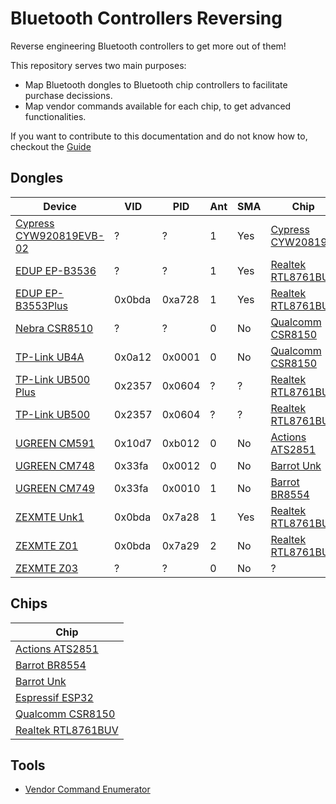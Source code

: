 # Bluetooth Controllers Reversing

Reverse engineering Bluetooth controllers to get more out of them!

This repository serves two main purposes:

- Map Bluetooth dongles to Bluetooth chip controllers to facilitate purchase decissions.
- Map vendor commands available for each chip, to get advanced functionalities.

If you want to contribute to this documentation and do not know how to, checkout the [Guide](Guide/README.md)

## Dongles

| Device                                                       | VID    | PID    | Ant | SMA | Chip                                             |
| ------------------------------------------------------------ | ------ | ------ | --- | --- | ------------------------------------------------ |
| [Cypress CYW920819EVB-02](Dongle/Cypress_CYW920819EVB-02.md) | ?      | ?      | 1   | Yes | [Cypress CYW20819](Chip/Cypress_CYW20819.md)     |
| [EDUP EP-B3536](Dongle/EDUP_EP-B3536.md)                     | ?      | ?      | 1   | Yes | [Realtek RTL8761BUV](Chip/Realtek_RTL8761BUV.md) |
| [EDUP EP-B3553Plus](Dongle/EDUP_EP-B3553Plus.md)             | 0x0bda | 0xa728 | 1   | Yes | [Realtek RTL8761BUV](Chip/Realtek_RTL8761BUV.md) |
| [Nebra CSR8510](Dongle/Nebra_CSR8510.md)                     | ?      | ?      | 0   | No  | [Qualcomm CSR8150](Chip/Qualcomm_CSR8150.md)     |
| [TP-Link UB4A](Dongle/TPLink_UB4A.md)                        | 0x0a12 | 0x0001 | 0   | No  | [Qualcomm CSR8150](Chip/Qualcomm_CSR8150.md)     |
| [TP-Link UB500 Plus]()                                       | 0x2357 | 0x0604 | ?   | ?   | [Realtek RTL8761BUV](Chip/Realtek_RTL8761BUV.md) |
| [TP-Link UB500]()                                            | 0x2357 | 0x0604 | ?   | ?   | [Realtek RTL8761BUV](Chip/Realtek_RTL8761BUV.md) |
| [UGREEN CM591](Dongle/UGREEN_CM591.md)                       | 0x10d7 | 0xb012 | 0   | No  | [Actions ATS2851](Chip/Actions_ATS2851.md)       |
| [UGREEN CM748](Dongle/UGREEN_CM748.md)                       | 0x33fa | 0x0012 | 0   | No  | [Barrot Unk](Chip/Barrot_Unk.md)                 |
| [UGREEN CM749](Dongle/UGREEN_CM749.md)                       | 0x33fa | 0x0010 | 1   | No  | [Barrot BR8554](Chip/Barrot_BR8554.md)           |
| [ZEXMTE Unk1](Dongle/ZEXMTE_Unk1.md)                         | 0x0bda | 0x7a28 | 1   | Yes | [Realtek RTL8761BUV](Chip/Realtek_RTL8761BUV.md) |
| [ZEXMTE Z01](Dongle/ZEXMTE_Z01.md)                           | 0x0bda | 0x7a29 | 2   | No  | [Realtek RTL8761BUV](Chip/Realtek_RTL8761BUV.md) |
| [ZEXMTE Z03](Dongle/ZEXMTE_Z03.md)                           | ?      | ?      | 0   | No  | ?                                                |

## Chips

| Chip                                             |
| ------------------------------------------------ |
| [Actions ATS2851](Chip/Actions_ATS2851.md)       |
| [Barrot BR8554](Chip/Barrot_BR8554.md)           |
| [Barrot Unk](Chip/Barrot_Unk.md)                 |
| [Espressif ESP32](Chip/Espressif_ESP32.md)       |
| [Qualcomm CSR8150](Chip/Qualcomm_CSR8150.md)     |
| [Realtek RTL8761BUV](Chip/Realtek_RTL8761BUV.md) |

## Tools

- [Vendor Command Enumerator](https://github.com/TarlogicSecurity/BluetoothExamplesAndDemos/tree/main/VendorCommandEnumerator)
